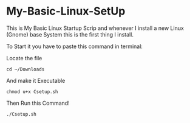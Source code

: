 # My-Basic-Linux-SetUp
This is My Basic Linux Startup Scrip and whenever I install a new Linux (Gnome) base System this is the first thing I install. 

To Start it you have to paste this command in terminal:

Locate the file
```
cd ~/Downloads

```
And make it Executable

```
chmod u+x Csetup.sh
```
Then Run this Command!

```
./Csetup.sh
```
